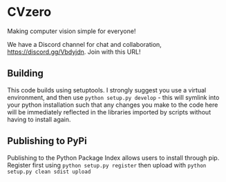 # CVzero
Making computer vision simple for everyone!


We have a Discord channel for chat and collaboration, https://discord.gg/Vbdyjdn. Join with this URL!

## Building

This code builds using setuptools. I strongly suggest you use a virtual environment, and then use 
```python setup.py develop``` - this will symlink into your python installation such that any changes
you make to the code here will be immediately reflected in the libraries imported by scripts without
having to install again.

## Publishing to PyPi

Publishing to the Python Package Index allows users to install through pip. Register first using 
```python setup.py register``` then upload with ```python setup.py clean sdist upload```




